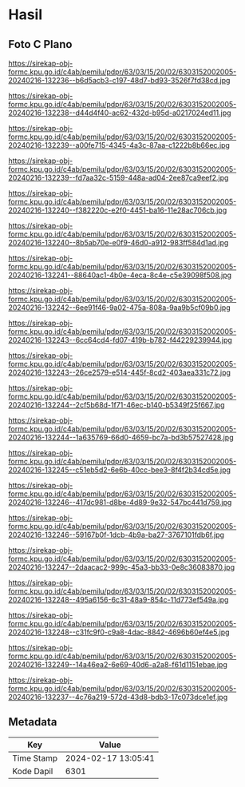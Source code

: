 # Hasil

## Foto C Plano

https://sirekap-obj-formc.kpu.go.id/c4ab/pemilu/pdpr/63/03/15/20/02/6303152002005-20240216-132236--b6d5acb3-c197-48d7-bd93-3526f7fd38cd.jpg

https://sirekap-obj-formc.kpu.go.id/c4ab/pemilu/pdpr/63/03/15/20/02/6303152002005-20240216-132238--d44d4f40-ac62-432d-b95d-a0217024ed11.jpg

https://sirekap-obj-formc.kpu.go.id/c4ab/pemilu/pdpr/63/03/15/20/02/6303152002005-20240216-132239--a00fe715-4345-4a3c-87aa-c1222b8b66ec.jpg

https://sirekap-obj-formc.kpu.go.id/c4ab/pemilu/pdpr/63/03/15/20/02/6303152002005-20240216-132239--fd7aa32c-5159-448a-ad04-2ee87ca9eef2.jpg

https://sirekap-obj-formc.kpu.go.id/c4ab/pemilu/pdpr/63/03/15/20/02/6303152002005-20240216-132240--f382220c-e2f0-4451-ba16-11e28ac706cb.jpg

https://sirekap-obj-formc.kpu.go.id/c4ab/pemilu/pdpr/63/03/15/20/02/6303152002005-20240216-132240--8b5ab70e-e0f9-46d0-a912-983ff584d1ad.jpg

https://sirekap-obj-formc.kpu.go.id/c4ab/pemilu/pdpr/63/03/15/20/02/6303152002005-20240216-132241--88640ac1-4b0e-4eca-8c4e-c5e39098f508.jpg

https://sirekap-obj-formc.kpu.go.id/c4ab/pemilu/pdpr/63/03/15/20/02/6303152002005-20240216-132242--6ee91f46-9a02-475a-808a-9aa9b5cf09b0.jpg

https://sirekap-obj-formc.kpu.go.id/c4ab/pemilu/pdpr/63/03/15/20/02/6303152002005-20240216-132243--6cc64cd4-fd07-419b-b782-f44229239944.jpg

https://sirekap-obj-formc.kpu.go.id/c4ab/pemilu/pdpr/63/03/15/20/02/6303152002005-20240216-132243--26ce2579-e514-445f-8cd2-403aea331c72.jpg

https://sirekap-obj-formc.kpu.go.id/c4ab/pemilu/pdpr/63/03/15/20/02/6303152002005-20240216-132244--2cf5b68d-1f71-46ec-b140-b5349f25f667.jpg

https://sirekap-obj-formc.kpu.go.id/c4ab/pemilu/pdpr/63/03/15/20/02/6303152002005-20240216-132244--1a635769-66d0-4659-bc7a-bd3b57527428.jpg

https://sirekap-obj-formc.kpu.go.id/c4ab/pemilu/pdpr/63/03/15/20/02/6303152002005-20240216-132245--c51eb5d2-6e6b-40cc-bee3-8f4f2b34cd5e.jpg

https://sirekap-obj-formc.kpu.go.id/c4ab/pemilu/pdpr/63/03/15/20/02/6303152002005-20240216-132246--417dc981-d8be-4d89-9e32-547bc441d759.jpg

https://sirekap-obj-formc.kpu.go.id/c4ab/pemilu/pdpr/63/03/15/20/02/6303152002005-20240216-132246--59167b0f-1dcb-4b9a-ba27-3767101fdb6f.jpg

https://sirekap-obj-formc.kpu.go.id/c4ab/pemilu/pdpr/63/03/15/20/02/6303152002005-20240216-132247--2daacac2-999c-45a3-bb33-0e8c36083870.jpg

https://sirekap-obj-formc.kpu.go.id/c4ab/pemilu/pdpr/63/03/15/20/02/6303152002005-20240216-132248--495a6156-6c31-48a9-854c-11d773ef549a.jpg

https://sirekap-obj-formc.kpu.go.id/c4ab/pemilu/pdpr/63/03/15/20/02/6303152002005-20240216-132248--c31fc9f0-c9a8-4dac-8842-4696b60ef4e5.jpg

https://sirekap-obj-formc.kpu.go.id/c4ab/pemilu/pdpr/63/03/15/20/02/6303152002005-20240216-132249--14a46ea2-6e69-40d6-a2a8-f61d1151ebae.jpg

https://sirekap-obj-formc.kpu.go.id/c4ab/pemilu/pdpr/63/03/15/20/02/6303152002005-20240216-132237--4c76a219-572d-43d8-bdb3-17c073dce1ef.jpg


## Metadata

| Key        | Value               |
| ---------- | ------------------- |
| Time Stamp | 2024-02-17 13:05:41 |
| Kode Dapil | 6301                |



